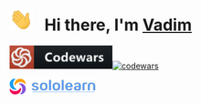 <h1>
  <img height="40" src="/img/hi.gif">
  &nbsp Hi there, I'm
  <a href="https://github.com/volvad?tab=repositories">
    Vadim
  </a>
</h1>

[<img src="/img/codewars.png" width=180 alt=""/>](https://www.codewars.com/users/volvad)[![codewars](https://www.codewars.com/users/volvad/badges/large)](https://www.codewars.com/users/volvad)

[<img src="/img/sololearn.png" width=150 alt=""/>](https://www.sololearn.com/profile/26835374)

<img src="https://api2.sololearn.com/v2/certificates/CT-SQ6A1MI1/image/jpg" width="136" alt=""/><span> </span><img src="https://api2.sololearn.com/v2/certificates/CT-B4FLEIUB/image/jpg" width="136" alt=""/><span> </span><img src="https://api2.sololearn.com/v2/certificates/CT-MJLRBSF8/image/jpg" width="136" alt=""/><span> </span><img src="https://api2.sololearn.com/v2/certificates/CT-CXXDMAKR/image/jpg" width="136" alt=""/><span> </span><img src="https://api2.sololearn.com/v2/certificates/CT-LYXVFLKE/image/jpg" width="136" alt=""/><span> </span><img src="https://api2.sololearn.com/v2/certificates/CT-UIIWTN3T/image/jpg" width="136" alt=""/>
